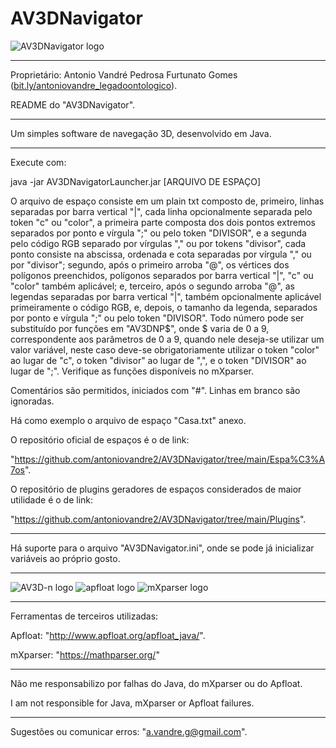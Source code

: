 # AV3DNavigator
![AV3DNavigator logo](https://antoniovandre2.github.io/AV3DNavigator/AV3DNavigator%20-%20Logo%20-%20200p.png)
____________________

Proprietário: Antonio Vandré Pedrosa Furtunato Gomes ([bit.ly/antoniovandre_legadoontologico](https://bit.ly/antoniovandre_legadoontologico)).

README do "AV3DNavigator".
____________________

Um simples software de navegação 3D, desenvolvido em Java.
_____

Execute com:

java -jar AV3DNavigatorLauncher.jar [ARQUIVO DE ESPAÇO]

O arquivo de espaço consiste em um plain txt composto de, primeiro, linhas separadas por barra vertical "|", cada linha opcionalmente separada pelo token "c" ou "color", a primeira parte composta dos dois pontos extremos separados por ponto e vírgula ";" ou pelo token "DIVISOR", e a segunda pelo código RGB separado por vírgulas "," ou por tokens "divisor", cada ponto consiste na abscissa, ordenada e cota separadas por vírgula "," ou por "divisor"; segundo, após o primeiro arroba "@", os vértices dos polígonos preenchidos, polígonos separados por barra vertical "|", "c" ou "color" também aplicável; e, terceiro, após o segundo arroba "@", as legendas separadas por barra vertical "|", também opcionalmente aplicável primeiramente o código RGB, e, depois, o tamanho da legenda, separados por ponto e vírgula ";" ou pelo token "DIVISOR". Todo número pode ser substituído por funções em "AV3DNP$", onde $ varia de 0 a 9, correspondente aos parâmetros de 0 a 9, quando nele deseja-se utilizar um valor variável, neste caso deve-se obrigatoriamente utilizar o token "color" ao lugar de "c", o token "divisor" ao lugar de ",", e o token "DIVISOR" ao lugar de ";". Verifique as funções disponíveis no mXparser.

Comentários são permitidos, iniciados com "#". Linhas em branco são ignoradas.

Há como exemplo o arquivo de espaço "Casa.txt" anexo.

O repositório oficial de espaços é o de link:

"https://github.com/antoniovandre2/AV3DNavigator/tree/main/Espa%C3%A7os".

O repositório de plugins geradores de espaços considerados de maior utilidade é o de link:

"https://github.com/antoniovandre2/AV3DNavigator/tree/main/Plugins".
____________________

Há suporte para o arquivo "AV3DNavigator.ini", onde se pode já inicializar variáveis ao próprio gosto.
____________________

![AV3D-n logo](https://antoniovandre2.github.io/AV3DNavigator/Powered%20by%20AV3D-n%20engine%20-%20200p.png) ![apfloat logo](https://antoniovandre2.github.io/AV3DNavigator/Powered%20by%20apfloat%20-%20200p.png) ![mXparser logo](https://antoniovandre2.github.io/AV3DNavigator/Powered%20by%20mXparser%20-%20200p.png)
____________________

Ferramentas de terceiros utilizadas:

Apfloat: "http://www.apfloat.org/apfloat_java/".

mXparser: "https://mathparser.org/"
____________________

Não me responsabilizo por falhas do Java, do mXparser ou do Apfloat.

I am not responsible for Java, mXparser or Apfloat failures.
____________________

Sugestões ou comunicar erros: "a.vandre.g@gmail.com".
